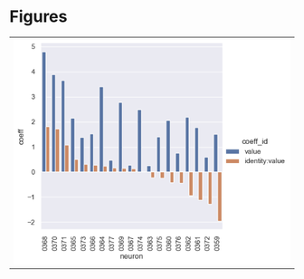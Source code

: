 
# Figures

|                                |
|:-------------------------------|
| ![](./base-formula-coeff-.png) |
